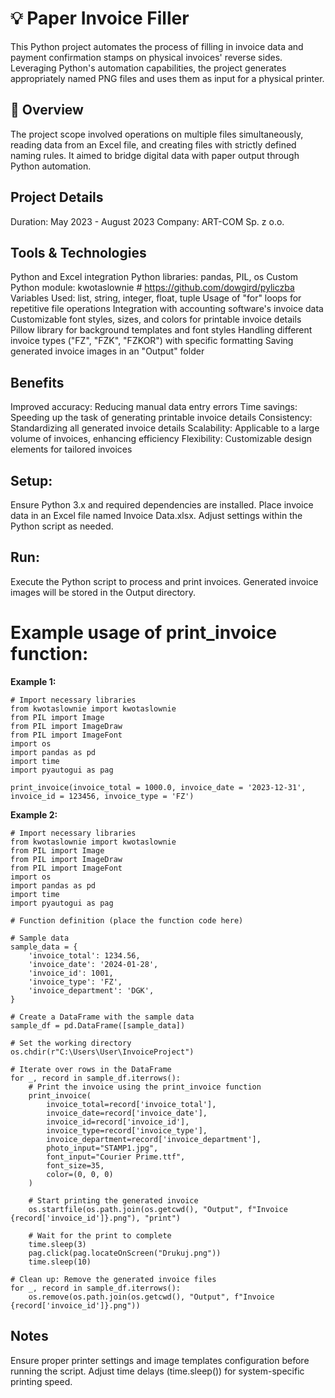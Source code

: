 # 💡 Paper Invoice Filler
This Python project automates the process of filling in invoice data and payment confirmation stamps on physical invoices' reverse sides. Leveraging Python's automation capabilities, the project generates appropriately named PNG files and uses them as input for a physical printer.

## 🧰 Overview
The project scope involved operations on multiple files simultaneously, reading data from an Excel file, and creating files with strictly defined naming rules. It aimed to bridge digital data with paper output through Python automation.

## Project Details
Duration: May 2023 - August 2023
Company: ART-COM Sp. z o.o.

## Tools & Technologies
Python and Excel integration
Python libraries: pandas, PIL, os
Custom Python module: kwotaslownie # https://github.com/dowgird/pyliczba
Variables Used: list, string, integer, float, tuple
Usage of "for" loops for repetitive file operations
Integration with accounting software's invoice data
Customizable font styles, sizes, and colors for printable invoice details
Pillow library for background templates and font styles
Handling different invoice types ("FZ", "FZK", "FZKOR") with specific formatting
Saving generated invoice images in an "Output" folder

## Benefits
Improved accuracy: Reducing manual data entry errors
Time savings: Speeding up the task of generating printable invoice details
Consistency: Standardizing all generated invoice details
Scalability: Applicable to a large volume of invoices, enhancing efficiency
Flexibility: Customizable design elements for tailored invoices

## Setup:
Ensure Python 3.x and required dependencies are installed.
Place invoice data in an Excel file named Invoice Data.xlsx.
Adjust settings within the Python script as needed.

## Run:
Execute the Python script to process and print invoices.
Generated invoice images will be stored in the Output directory.

# Example usage of print_invoice function:

**Example 1:**

```python:
# Import necessary libraries
from kwotaslownie import kwotaslownie
from PIL import Image
from PIL import ImageDraw
from PIL import ImageFont
import os
import pandas as pd
import time
import pyautogui as pag

print_invoice(invoice_total = 1000.0, invoice_date = '2023-12-31', invoice_id = 123456, invoice_type = 'FZ')
```

**Example 2:**

``` python:
# Import necessary libraries
from kwotaslownie import kwotaslownie
from PIL import Image
from PIL import ImageDraw
from PIL import ImageFont
import os
import pandas as pd
import time
import pyautogui as pag

# Function definition (place the function code here)

# Sample data
sample_data = {
    'invoice_total': 1234.56,
    'invoice_date': '2024-01-28',
    'invoice_id': 1001,
    'invoice_type': 'FZ',
    'invoice_department': 'DGK',
}

# Create a DataFrame with the sample data
sample_df = pd.DataFrame([sample_data])

# Set the working directory
os.chdir(r"C:\Users\User\InvoiceProject")

# Iterate over rows in the DataFrame
for _, record in sample_df.iterrows():
    # Print the invoice using the print_invoice function
    print_invoice(
        invoice_total=record['invoice_total'],
        invoice_date=record['invoice_date'],
        invoice_id=record['invoice_id'],
        invoice_type=record['invoice_type'],
        invoice_department=record['invoice_department'],
        photo_input="STAMP1.jpg",
        font_input="Courier Prime.ttf",
        font_size=35,
        color=(0, 0, 0)
    )

    # Start printing the generated invoice
    os.startfile(os.path.join(os.getcwd(), "Output", f"Invoice {record['invoice_id']}.png"), "print")

    # Wait for the print to complete
    time.sleep(3)
    pag.click(pag.locateOnScreen("Drukuj.png"))
    time.sleep(10)

# Clean up: Remove the generated invoice files
for _, record in sample_df.iterrows():
    os.remove(os.path.join(os.getcwd(), "Output", f"Invoice {record['invoice_id']}.png"))
```

## Notes
Ensure proper printer settings and image templates configuration before running the script.
Adjust time delays (time.sleep()) for system-specific printing speed.
